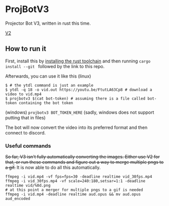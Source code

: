 # ProjBotV3

Projector Bot V3, written in rust this time.

[V2](https://github.com/tudbut/projectorbotv2_full)

## How to run it

First, install this by [installing the rust toolchain](https://rustup.rs) and then running
`cargo install --git ` followed by the link to this repo. 

Afterwards, you can use it like this (linux)
```
$ # the ytdl command is just an example
$ ytdl -q 18 -o vid.out https://youtu.be/FtutLA63Cp8 # download a video to vid.mp4
$ projbotv3 $(cat bot-token) # assuming there is a file called bot-token containing the bot token
```
(windows)
`projbotv3 BOT_TOKEN_HERE` (sadly, windows does not support putting that in files)

The bot will now convert the video into its preferred format and then connect to discord.

### Useful commands

~~So far, V3 isn't fully automatically converting the images. Either use V2 for that, or run
these commands and figure out a way to merge multiple pngs to a gif.~~
It is now able to do all this automatically.

```
ffmpeg -i vid.mp4 -vf fps=fps=30 -deadline realtime vid_30fps.mp4
ffmpeg -i vid_30fps.mp4 -vf scale=240:180,setsar=1:1 -deadline realtime vid/%0d.png
# at this point a merger for multiple pngs to a gif is needed
ffmpeg -i vid.mp4 -deadline realtime aud.opus && mv aud.opus aud_encoded
```

